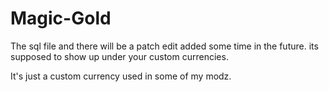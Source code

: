 # Magic-Gold
The sql file and there will be a patch edit added some time in the future. its supposed to show up under your custom currencies.

It's just a custom currency used in some of my modz.
